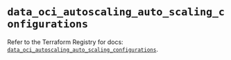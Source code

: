 # `data_oci_autoscaling_auto_scaling_configurations`

Refer to the Terraform Registry for docs: [`data_oci_autoscaling_auto_scaling_configurations`](https://registry.terraform.io/providers/hashicorp/oci/7.19.0/docs/data-sources/autoscaling_auto_scaling_configurations).
